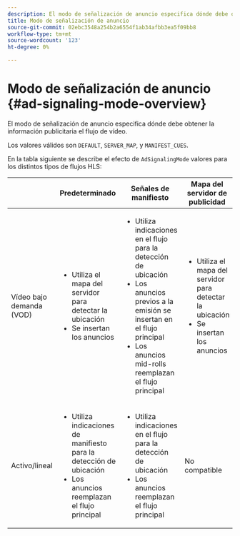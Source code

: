 ```yaml
---
description: El modo de señalización de anuncio especifica dónde debe obtener la información publicitaria el flujo de vídeo.
title: Modo de señalización de anuncio
source-git-commit: 02ebc3548a254b2a6554f1ab34afbb3ea5f09bb8
workflow-type: tm+mt
source-wordcount: '123'
ht-degree: 0%

---
```


# Modo de señalización de anuncio {#ad-signaling-mode-overview}

El modo de señalización de anuncio especifica dónde debe obtener la información publicitaria el flujo de vídeo.

Los valores válidos son `DEFAULT`, `SERVER_MAP`, y `MANIFEST_CUES`.

En la tabla siguiente se describe el efecto de `AdSignalingMode` valores para los distintos tipos de flujos HLS:

<table frame="all" colsep="1" rowsep="1" id="table_AdSignalingMode"> 
 <thead> 
  <tr rowsep="1"> 
   <th colname="1" class="entry"> </th> 
   <th colname="2" class="entry"> Predeterminado </th> 
   <th colname="3" class="entry"> Señales de manifiesto </th> 
   <th colname="4" class="entry"> Mapa del servidor de publicidad </th> 
  </tr> 
 </thead>
 <tbody> 
  <tr rowsep="1"> 
   <td colname="1"> Vídeo bajo demanda (VOD) </td> 
   <td colname="2"> 
    <ul id="ul_E79DA79107364D0D8B46A1859CA75B5C"> 
     <li id="li_B259ED87743F463095071F58DC840E39"> Utiliza el mapa del servidor para detectar la ubicación </li> 
     <li id="li_8957E4151466467BA6C954E5010E34EA"> Se insertan los anuncios </li> 
    </ul> </td> 
   <td colname="3"> 
    <ul id="ul_D462C76717D94DE09915BDF6E9B3FB68"> 
     <li id="li_FB46108F4AD9457D99D2618ABEF7DBD1"> Utiliza indicaciones en el flujo para la detección de ubicación </li> 
     <li id="li_C3F7FBB98F524CEF97D17318C292E9EA"> Los anuncios previos a la emisión se insertan en el flujo principal </li> 
     <li id="li_A56E1545F84840DFA6D065DA60E98C31"> Los anuncios mid-rolls reemplazan el flujo principal </li> 
    </ul> </td> 
   <td colname="4"> 
    <ul id="ul_F10192B1B6F745CBB0D4C1A6D52A57B4"> 
     <li id="li_2ADACF71FA5F4A08A00A3399F5593420"> Utiliza el mapa del servidor para detectar la ubicación </li> 
     <li id="li_1201085B9C554A4BBD471E7EB2E363AC"> Se insertan los anuncios </li> 
    </ul> </td> 
  </tr> 
  <tr rowsep="0"> 
   <td colname="1"> Activo/lineal </td> 
   <td colname="2"> 
    <ul id="ul_82AAC9EE056F49E999F809536A96C2F8"> 
     <li id="li_73BAD2BAA95F4592808B77F8DA436237"> Utiliza indicaciones de manifiesto para la detección de ubicación </li> 
     <li id="li_A97B6F61078D4149A984B2412021E103"> Los anuncios reemplazan el flujo principal </li> 
    </ul> </td> 
   <td colname="3"> 
    <ul id="ul_CAED2D4F46334D76AE025482881BF843"> 
     <li id="li_A8023845A037482DBFDEF7EF247FECFD"> Utiliza indicaciones en el flujo para la detección de ubicación </li> 
     <li id="li_62A3CDAD249344EB89043B2AE0F4D7FF"> Los anuncios reemplazan el flujo principal </li> 
    </ul> </td> 
   <td colname="4"> No compatible </td> 
  </tr> 
 </tbody> 
</table>
